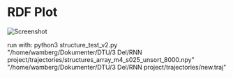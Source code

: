# RDF Plot

![Screenshot](/compare_rdfs.png)

run with: python3 structure_test_v2.py "/home/wamberg/Dokumenter/DTU/3 Del/RNN project/trajectories/structures_array_m4_s025_unsort_8000.npy" "/home/wamberg/Dokumenter/DTU/3 Del/RNN project/trajectories/new.traj"

